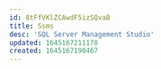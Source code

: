 ```yaml
---
id: 8tFfVKlZCAwdF5izSQvaB
title: Ssms
desc: 'SQL Server Management Studio'
updated: 1645167211178
created: 1645167190467
---
```



